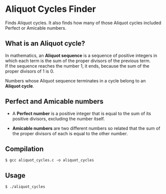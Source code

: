 # Aliquot Cycles Finder
Finds Aliquot cycles. It also finds how many of those Aliquot cycles included Perfect or Amicable numbers.

## What is an Aliquot cycle?
In mathematics, an **Aliquot sequence** is a sequence of positive integers in which each term is the sum of the proper divisors of the previous term.  
If the sequence reaches the number 1, it ends, because the sum of the proper divisors of 1 is 0.

Numbers whose Aliquot sequence terminates in a cycle belong to an **Aliquot cycle**.

## Perfect and Amicable numbers
- A **Perfect number** is a positive integer that is equal to the sum of its positive divisors, excluding the number itself.

- **Amicable numbers** are two different numbers so related that the sum of the proper divisors of each is equal to the other number. 

## Compilation
`$ gcc aliquot_cycles.c -o aliquot_cycles`
## Usage
`$ ./aliquot_cycles`
